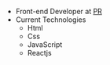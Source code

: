 - Front-end Developer at [PR](planandresults.com)
- Current Technologies
  + Html
  + Css
  + JavaScript
  + Reactjs
